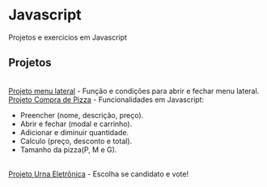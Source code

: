 # Javascript
Projetos e exercicios em Javascript


<h2>Projetos</h2>
<div style="display: inline_block"><br>
<a href="https://geovane-portfolio.github.io/Javascript/Projetos/menu-de-navegacao/index.html">Projeto menu lateral</a> - Função e condições para abrir e fechar menu lateral.<br/>
<a href="https://geovane-portfolio.github.io/Javascript/Projetos/compra-de-pizza/index.html">Projeto Compra de Pizza</a> - Funcionalidades em Javascript:
  <ul>
    <li>Preencher (nome, descrição, preço).</li>
<li>Abrir e fechar (modal e carrinho).</li>
<li>Adicionar e diminuir quantidade.</li>
<li>Calculo (preço, desconto e total).</li>
<li>Tamanho da pizza(P, M e G).</li>
  </ul><br/>
<a href="https://geovane-portfolio.github.io/Javascript/Projetos/urna-eletronica/index.html">Projeto Urna Eletrônica</a> - Escolha se candidato e vote!<br/>
</div>
